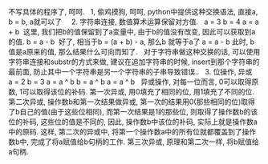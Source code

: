 不写具体的程序了, 呵呵.
 
1, 偷鸡摸狗, 呵呵, python中提供这种交换语法, 直接a, b = b, a就可以了
 
 
2. 字符串连接, 数值算术运算保留对方值.
 
a = 3
b = 4
a = a + b  这里, 我们把b的值保留到了a变量中, 由于b的值没有改变, 因此可以获取到a的值.
b = a - b  好了, 相当于b = (a + b) - a, 那么b 就等于a了
a = a - b 此时, b值是a原来的值, 那么结果什么可向而知了.
 
对于字符串做这种交换的话, 可以使用字符串连接和substr的方式来做, 建议在追加字符串的时候, insert到那个字符串的最前面, 防止其中一个字符串是另一个字符串的子串导致错误..
 
3. 位操作, 异或
 
a = 2
b = 3
a = a ^ b
b = a ^ b
a = a ^ b
 
异或操作, 对每一位而言, 0可以取得原数, 1可以取得该位的补码.
第一次异或, 用0填充了相同的位, 用1填充了不同的位.
第二次异或, 操作数b和第一次结果做异或, 第一次的结果用0(那些相同的位)取得了b自己的值(由于这些位相同), 而第一次结果是1的那些位, 则取得了操作数b的该位的补码, 这些位的值是不同的, 因此, 操作数b中该位的补码, 实际上就是操作数a中的原码.
这样, 第二次的异或中, 将第一个操作数a中的所有位就都覆盖到了操作数b中, 完成了将a赋值给b句柄的工作.
第三次异或, 原理和第二次一样, 将b赋值给a句柄.

